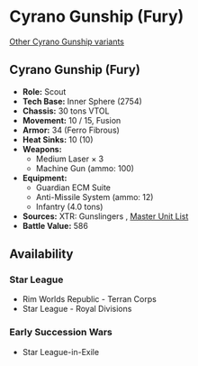 # Cyrano Gunship (Fury) 

[Other Cyrano Gunship variants](../cyrano_gunship.md) 

## Cyrano Gunship (Fury) 

- **Role:** Scout 
- **Tech Base:** Inner Sphere (2754) 
- **Chassis:** 30 tons VTOL 
- **Movement:** 10 / 15, Fusion 
- **Armor:** 34 (Ferro Fibrous) 
- **Heat Sinks:** 10 (10) 
- **Weapons:** 
  - Medium Laser × 3 
  - Machine Gun (ammo: 100) 
- **Equipment:** 
  - Guardian ECM Suite 
  - Anti-Missile System (ammo: 12) 
  - Infantry (4.0 tons) 
- **Sources:** XTR: Gunslingers , [Master Unit List](http://masterunitlist.info/Unit/Details/7329) 
- **Battle Value:** 586 

## Availability 

### Star League 

- Rim Worlds Republic - Terran Corps 
- Star League - Royal Divisions 

### Early Succession Wars 

- Star League-in-Exile 

